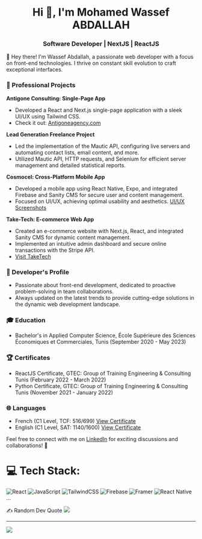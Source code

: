 <h1 align="center">Hi 👋, I'm Mohamed Wassef ABDALLAH</h1>
<h3 align="center">Software Developer | NextJS | ReactJS</h3>

👋 Hey there! I'm Wassef Abdallah, a passionate web developer with a focus on front-end technologies. I thrive on constant skill evolution to craft exceptional interfaces.

### 💼 Professional Projects

**Antigone Consulting: Single-Page App**
- Developed a React and Next.js single-page application with a sleek UI/UX using Tailwind CSS.
- Check it out: [Antigoneagency.com](https://antigoneagency.com)

**Lead Generation Freelance Project**
- Led the implementation of the Mautic API, configuring live servers and automating contact lists, email content, and more.
- Utilized Mautic API, HTTP requests, and Selenium for efficient server management and detailed statistical reports.

**Cosmocel: Cross-Platform Mobile App**
- Developed a mobile app using React Native, Expo, and integrated Firebase and Sanity CMS for secure user and content management.
- Focused on UI/UX, achieving optimal usability and aesthetics. [UI/UX Screenshots](https://drive.google.com/CosmocelAppScreenshots)

**Take-Tech: E-commerce Web App**
- Created an e-commerce website with Next.js, React, and integrated Sanity CMS for dynamic content management.
- Implemented an intuitive admin dashboard and secure online transactions with the Stripe API.
- [Visit TakeTech](#)

### 🚀 Developer's Profile

- Passionate about front-end development, dedicated to proactive problem-solving in team collaborations.
- Always updated on the latest trends to provide cutting-edge solutions in the dynamic web development landscape.

### 🎓 Education

- Bachelor's in Applied Computer Science, École Supérieure des Sciences Économiques et Commerciales, Tunis (September 2020 - May 2023)

### 🏆 Certificates

- ReactJS Certificate, GTEC: Group of Training Engineering & Consulting Tunis (February 2022 - March 2022)
- Python Certificate, GTEC: Group of Training Engineering & Consulting Tunis (November 2021 - January 2022)

### 🌐 Languages

- French (C1 Level, TCF: 516/699) [View Certificate](https://drive.com/AttestationTCF.com)
- English (C1 Level, SAT: 1140/1600) [View Certificate](https://drive.com/AttestationSAT.com)

Feel free to connect with me on [LinkedIn](#) for exciting discussions and collaborations! 🚀

# 💻 Tech Stack:
![React](https://img.shields.io/badge/react-%2320232a.svg?style=for-the-badge&logo=react&logoColor=%2361DAFB) ![JavaScript](https://img.shields.io/badge/javascript-%23323330.svg?style=for-the-badge&logo=javascript&logoColor=%23F7DF1E) ![TailwindCSS](https://img.shields.io/badge/tailwindcss-%2338B2AC.svg?style=for-the-badge&logo=tailwind-css&logoColor=white) ![Firebase](https://img.shields.io/badge/firebase-%23039BE5.svg?style=for-the-badge&logo=firebase) ![Framer](https://img.shields.io/badge/Framer-black?style=for-the-badge&logo=framer&logoColor=blue) ![React Native](https://img.shields.io/badge/react_native-%2320232a.svg?style=for-the-badge&logo=react&logoColor=%2361DAFB) ...

 ✍️ Random Dev Quote
![](https://quotes-github-readme.vercel.app/api?type=horizontal&theme=dark)

---
[![](https://visitcount.itsvg.in/api?id=Wassefabdallah&icon=0&color=0)](https://visitcount.itsvg.in)
